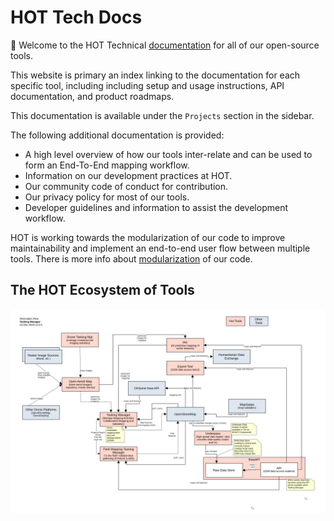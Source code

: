 # HOT Tech Docs

📖 Welcome to the HOT Technical [documentation](https://docs.hotosm.org)
for all of our open-source tools.

This website is primary an index linking to the documentation for each
specific tool, including including setup and usage instructions, API
documentation, and product roadmaps.

This documentation is available under the `Projects` section in the sidebar.

The following additional documentation is provided:

- A high level overview of how our tools inter-relate and can be used to
  form an End-To-End mapping workflow.
- Information on our development practices at HOT.
- Our community code of conduct for contribution.
- Our privacy policy for most of our tools.
- Developer guidelines and information to assist the development workflow.

HOT is working towards the modularization of our code to improve
maintainability and implement an end-to-end user flow between multiple
tools. There is more info about [modularization](modules.md) of our code.

## The HOT Ecosystem of Tools

![Basic E2E Diagram](./techdoc/overview/HOTInformationFlow.png)
